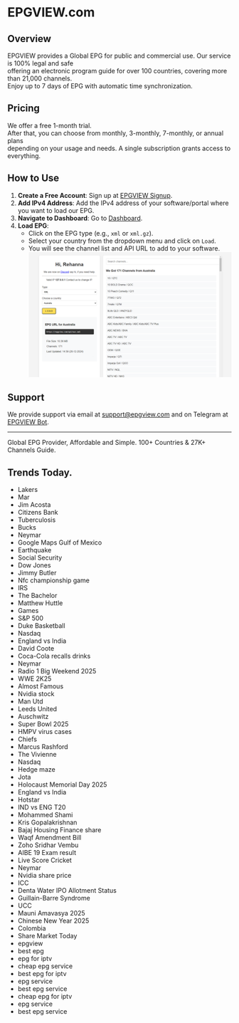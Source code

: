 # EPGVIEW.com



## Overview
EPGVIEW provides a Global EPG for public and commercial use. Our service is 100% legal and safe\
offering an electronic program guide for over 100 countries, covering more than 21,000 channels.\
Enjoy up to 7 days of EPG with automatic time synchronization.

## Pricing
We offer a free 1-month trial. \
After that, you can choose from monthly, 3-monthly, 7-monthly, or annual plans \
depending on your usage and needs. A single subscription grants access to everything.

## How to Use
1. **Create a Free Account**: Sign up at [EPGVIEW Signup](https://epgview.com/signup.php).
2. **Add IPv4 Address**: Add the IPv4 address of your software/portal where you want to load our EPG.
3. **Navigate to Dashboard**: Go to [Dashboard](https://epgview.com/dashboard.php).
4. **Load EPG**:
   - Click on the EPG type (e.g., `xml` or `xml.gz`).
   - Select your country from the dropdown menu and click on `Load`.
   - You will see the channel list and API URL to add to your software.
![EPGVIEW](img/dashboard.png)
## Support
We provide support via email at [support@epgview.com](mailto:support@epgview.com) and on Telegram at [EPGVIEW Bot](https://t.me/epgview_bot).

---

Global EPG Provider, Affordable and Simple. 100+ Countries & 27K+ Channels Guide.

## Trends Today.

- Lakers
- Mar
- Jim Acosta
- Citizens Bank
- Tuberculosis
- Bucks
- Neymar
- Google Maps Gulf of Mexico
- Earthquake
- Social Security
- Dow Jones
- Jimmy Butler
- Nfc championship game
- IRS
- The Bachelor
- Matthew Huttle
- Games
- S&P 500
- Duke Basketball
- Nasdaq
- England vs India
- David Coote
- Coca-Cola recalls drinks
- Neymar
- Radio 1 Big Weekend 2025
- WWE 2K25
- Almost Famous
- Nvidia stock
- Man Utd
- Leeds United
- Auschwitz
- Super Bowl 2025
- HMPV virus cases
- Chiefs
- Marcus Rashford
- The Vivienne
- Nasdaq
- Hedge maze
- Jota
- Holocaust Memorial Day 2025
- England vs India
- Hotstar
- IND vs ENG T20
- Mohammed Shami
- Kris Gopalakrishnan
- Bajaj Housing Finance share
- Waqf Amendment Bill
- Zoho Sridhar Vembu
- AIBE 19 Exam result
- Live Score Cricket
- Neymar
- Nvidia share price
- ICC
- Denta Water IPO Allotment Status
- Guillain-Barre Syndrome
- UCC
- Mauni Amavasya 2025
- Chinese New Year 2025
- Colombia
- Share Market Today
- epgview
- best epg
- epg for iptv
- cheap epg service
- best epg for iptv
- epg service
- best epg service
- cheap epg for iptv
- epg service
- best epg service
